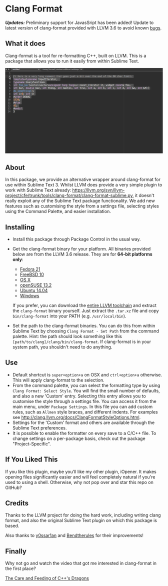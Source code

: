 Clang Format
============

***Updates:***
Preliminary support for JavasSript has been added! Update to latest version
of clang-format provided with LLVM 3.6 to avoid known [bugs](https://github.com/rosshemsley/SublimeClangFormat/pull/4).

What it does
------------
Clang-format is a tool for re-formatting C++, built on LLVM. This is a
package that allows you to run it easily from within Sublime Text.

![demo](https://raw.githubusercontent.com/rosshemsley/demos/master/clang_format.gif)

About
-----
In this package, we provide an alternative wrapper around clang-format
for use within Sublime Text 3. Whilst LLVM does provide a very simple plugin
to work with Sublime Text already:
https://llvm.org/svn/llvm-project/cfe/trunk/tools/clang-format/clang-format-sublime.py,
it doesn't really exploit any of the Sublime Text package functionality.
We add new features such as customising the style from a settings file,
selecting styles using the Command Palette, and easier installation.

Installing
----------
- Install this package through Package Control in the usual way.
- Get the clang-format binary for your platform. All binaries provided below are from
  the LLVM 3.6 release. They are for **64-bit platforms only**:
  - [Fedora 21](http://107.170.192.246:8001/llvm3.6/fedora21/clang-format)
  - [FreeBSD 10](http://107.170.192.246:8001/llvm3.6/freebsd10/clang-format)
  - [OS X](http://107.170.192.246:8001/llvm3.6/osx/clang-format)
  - [openSUSE 13.2](http://107.170.192.246:8001/llvm3.6/opensuse13.2/clang-format)
  - [Ubuntu 14.04](http://107.170.192.246:8001/llvm3.6/ubuntu14.04/clang-format)
  - [Windows](http://107.170.192.246:8001/llvm3.6/windows/clang-format.exe)

  If you prefer, you can download the [entire LLVM toolchain](http://llvm.org/releases/download.html)
  and extract the `clang-format` binary yourself. Just extract the `.tar.xz`
  file and copy `bin/clang-format` into your PATH (e.g. `/usr/local/bin`).
- Set the path to the clang-format binaries. You can do this from within Sublime
  Text by choosing `Clang Format - Set Path` from the command palette.  Hint:
  the path should look something like this `[path/to/clang]/clang/bin/clang-format`.
  If clang-format is in your system path, you shouldn't need to do anything.

Use
---
- Default shortcut is `super+option+a` on OSX and `ctrl+option+a` otherwise.
  This will apply clang-format to the selection.
- From the command palette, you can select the formatting type by using
  `Clang Format: Select Style`. You will find the small number of defaults,
  and also a new 'Custom' entry. Selecting this entry allows you to customise
  the style through a settings file. You can access it from the main menu,
  under `Package Settings`. In this file you can add custom rules, such
  as `Allmen` style braces, and different indents. For examples see
  http://clang.llvm.org/docs/ClangFormatStyleOptions.html.
- Settings for the 'Custom' format and others are available through the Sublime
  Text preferences.
- It is possible to enable the formatter on every
  save to a C/C++ file. To change settings on a per-package basis, check out the
  package "Project-Specific".


If You Liked This
-----------------
If you like this plugin, maybe you'll like my other plugin, iOpener. It makes
opening files significantly easier and will feel completely natural if you're
used to using a shell. Otherwise, why not pop over and star this repo on GitHub?

Credits
-------
Thanks to the LLVM project for doing the hard work, including writing clang
format, and also the original Sublime Text plugin on which this package is
based.

Also thanks to [y0ssar1an](https://github.com/y0ssar1an) and [Bendtherules](https://github.com/bendtherules) for their improvements!

Finally
--------
Why not go and watch the video that got me interested in clang-format in
the first place?

[The Care and Feeding of C++'s Dragons](http://channel9.msdn.com/Events/GoingNative/2013/The-Care-and-Feeding-of-C-s-Dragons)
